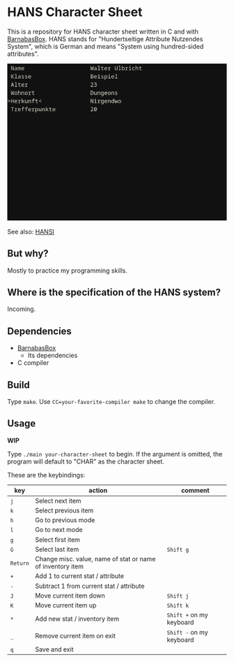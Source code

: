# HANS Character Sheet

This is a repository for HANS character sheet written in C and with [BarnabasBox](https://github.com/nmke-de/BarnabasBox). HANS stands for "Hundertseitige Attribute Nutzendes System", which is German and means "System using hundred-sided attributes".

![Screenshot showing the first page of the HANS character sheet](screenshot.png)

See also: [HANSI](https://github.com/nmke-de/HANSI)

## But why?

Mostly to practice my programming skills.

## Where is the specification of the HANS system?

Incoming.

## Dependencies

- [BarnabasBox](https://github.com/nmke-de/BarnabasBox)
	- Its dependencies
- C compiler

## Build

Type `make`. Use `CC=your-favorite-compiler make` to change the compiler.

## Usage

**WIP**

Type `./main your-character-sheet` to begin. If the argument is omitted, the program will default to "CHAR" as the character sheet.

These are the keybindings:

| key      | action                                                     | comment                  |
| -------- | ---------------------------------------------------------- | ------------------------ |
| `j`      | Select next item                                           |                          |
| `k`      | Select previous item                                       |                          |
| `h`      | Go to previous mode                                        |                          |
| `l`      | Go to next mode                                            |                          |
| `g`      | Select first item                                          |                          |
| `G`      | Select last item                                           | `Shift g`                |
| `Return` | Change misc. value, name of stat or name of inventory item |                          |
| `+`      | Add 1 to current stat / attribute                          |                          |
| `-`      | Subtract 1 from current stat / attribute                   |                          |
| `J`      | Move current item down                                     | `Shift j`                |
| `K`      | Move current item up                                       | `Shift k`                |
| `*`      | Add new stat / inventory item                              | `Shift +` on my keyboard |
| `_`      | Remove current item on exit                                | `Shift -` on my keyboard |
| `q`      | Save and exit                                              |                          |
